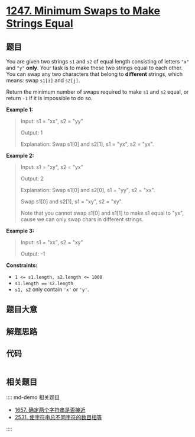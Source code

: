 # [1247. Minimum Swaps to Make Strings Equal](https://leetcode.com/problems/minimum-swaps-to-make-strings-equal)

## 题目

You are given two strings `s1` and `s2` of equal length consisting of letters
`"x"` and `"y"` **only**. Your task is to make these two strings equal to each
other. You can swap any two characters that belong to **different** strings,
which means: swap `s1[i]` and `s2[j]`.

Return the minimum number of swaps required to make `s1` and `s2` equal, or
return `-1` if it is impossible to do so.



**Example 1:**

> Input: s1 = "xx", s2 = "yy"
> 
> Output: 1
> 
> Explanation: Swap s1[0] and s2[1], s1 = "yx", s2 = "yx".

**Example 2:**

> Input: s1 = "xy", s2 = "yx"
> 
> Output: 2
> 
> Explanation: Swap s1[0] and s2[0], s1 = "yy", s2 = "xx".
> 
> Swap s1[0] and s2[1], s1 = "xy", s2 = "xy".
> 
> Note that you cannot swap s1[0] and s1[1] to make s1 equal to "yx", cause we can only swap chars in different strings.

**Example 3:**

> Input: s1 = "xx", s2 = "xy"
> 
> Output: -1

**Constraints:**

  * `1 <= s1.length, s2.length <= 1000`
  * `s1.length == s2.length`
  * `s1, s2` only contain `'x'` or `'y'`.


## 题目大意

## 解题思路

## 代码

```javascript

```

## 相关题目

:::: md-demo 相关题目
- [1657. 确定两个字符串是否接近](https://leetcode.com/problems/determine-if-two-strings-are-close)
- [2531. 使字符串总不同字符的数目相等](https://leetcode.com/problems/make-number-of-distinct-characters-equal)

::::
